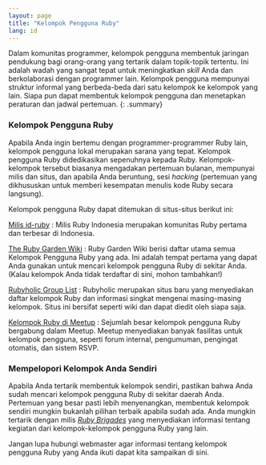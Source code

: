 ```yaml
---
layout: page
title: "Kelompok Pengguna Ruby"
lang: id
---
```


Dalam komunitas programmer, kelompok pengguna membentuk jaringan
pendukung bagi orang-orang yang tertarik dalam topik-topik tertentu. Ini
adalah wadah yang sangat tepat untuk meningkatkan *skill* Anda dan
berkolaborasi dengan programmer lain. Kelompok pengguna mempunyai
struktur informal yang berbeda-beda dari satu kelompok ke kelompok yang
lain. Siapa pun dapat membentuk kelompok pengguna dan menetapkan
peraturan dan jadwal pertemuan.
{: .summary}

### Kelompok Pengguna Ruby

Apabila Anda ingin bertemu dengan programmer-programmer Ruby lain,
kelompok pengguna lokal merupakan sarana yang tepat. Kelompok pengguna
Ruby didedikasikan sepenuhnya kepada Ruby. Kelompok-kelompok tersebut
biasanya mengadakan pertemuan bulanan, mempunyai milis dan situs, dan
apabila Anda beruntung, sesi *hacking* (pertemuan yang dikhususkan untuk
memberi kesempatan menulis kode Ruby secara langsung).

Kelompok pengguna Ruby dapat ditemukan di situs-situs berikut ini:

[Milis id-ruby][1]
: Milis Ruby Indonesia merupakan komunitas Ruby pertama dan terbesar di
  Indonesia.

[The Ruby Garden Wiki][2]
: Ruby Garden Wiki berisi daftar utama semua Kelompok Pengguna Ruby yang
  ada. Ini adalah tempat pertama yang dapat Anda gunakan untuk mencari
  kelompok pengguna Ruby di sekitar Anda. (Kalau kelompok Anda tidak
  terdaftar di sini, mohon tambahkan!)

[Rubyholic Group List][3]
: Rubyholic merupakan situs baru yang menyediakan daftar kelompok Ruby
  dan informasi singkat mengenai masing-masing kelompok. Situs ini
  bersifat seperti wiki dan dapat diedit oleh siapa saja.

[Kelompok Ruby di Meetup][meetup]
: Sejumlah besar kelompok pengguna Ruby bergabung dalam Meetup. Meetup
  menyediakan banyak fasilitas untuk kelompok pengguna, seperti forum
  internal, pengumuman, pengingat otomatis, dan sistem RSVP.

### Mempelopori Kelompok Anda Sendiri

Apabila Anda tertarik membentuk kelompok sendiri, pastikan bahwa Anda
sudah mencari kelompok pengguna Ruby di sekitar daerah Anda. Pertemuan
yang besar pasti lebih menyenangkan, membentuk kelompok sendiri mungkin
bukanlah pilihan terbaik apabila sudah ada. Anda mungkin tertarik dengan
milis [*Ruby Brigades*][5] yang menyediakan informasi tentang kegiatan
dari kelompok-kelompok pengguna Ruby yang lain.

Jangan lupa hubungi webmaster agar informasi tentang kelompok pengguna
Ruby yang Anda ikuti dapat kita sampaikan di sini.



[1]: http://tech.groups.yahoo.com/group/id-ruby/
[2]: http://wiki.rubygarden.org/Ruby/page/show/RubyUserGroups
[3]: http://www.rubyholic.com/
[meetup]: https://ruby.meetup.com
[5]: http://groups.google.com/group/Ruby-Brigades
